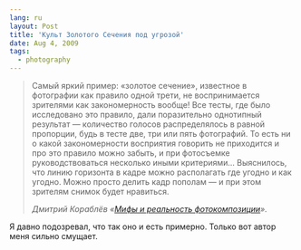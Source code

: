 ```yaml
---
lang: ru
layout: Post
title: 'Культ Золотого Сечения под угрозой'
date: Aug 4, 2009
tags:
  - photography
---
```


> Самый яркий пример: «золотое сечение», известное в фотографии как правило одной трети, не воспринимается зрителями как закономерность вообще! Все тесты, где было исследовано это правило, дали поразительно однотипный результат — количество голосов распределялось в равной пропорции, будь в тесте две, три или пять фотографий. То есть ни о какой закономерности восприятия говорить не приходится и про это правило можно забыть, и при фотосъемке руководствоваться несколько иными критериями… Выяснилось, что линию горизонта в кадре можно располагать где угодно и как угодно. Можно просто делить кадр пополам — и при этом зрителям снимок будет нравиться.
>
> <cite>Дмитрий Кораблёв «[Мифы и реальность фотокомпозиции](http://photo-element.ru/analysis/mrc/mrc.html)».</cite>

Я давно подозревал, что так оно и есть примерно. Только вот автор меня сильно смущает.
